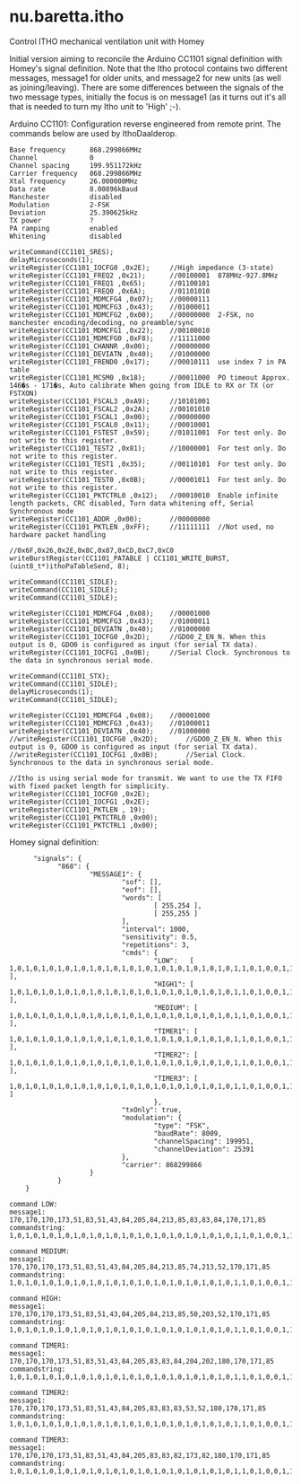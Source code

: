 # nu.baretta.itho
Control ITHO mechanical ventilation unit with Homey

Initial version aiming to reconcile the Arduino CC1101 signal definition with Homey's signal definition. Note that the Itho protocol contains two different messages, message1 for older units, and message2 for new units (as well as joining/leaving). There are some differences between the signals of the two message types, initially the focus is on message1 (as it turns out it's all that is needed to turn my Itho unit to 'High' ;-).

Arduino CC1101:
	Configuration reverse engineered from remote print. The commands below are used by IthoDaalderop.
		
	Base frequency		868.299866MHz
	Channel				0
	Channel spacing		199.951172kHz
	Carrier frequency	868.299866MHz
	Xtal frequency		26.000000MHz
	Data rate			8.00896kBaud
	Manchester			disabled
	Modulation			2-FSK
	Deviation			25.390625kHz
	TX power			?
	PA ramping			enabled
	Whitening			disabled
	
	writeCommand(CC1101_SRES);
	delayMicroseconds(1);
	writeRegister(CC1101_IOCFG0 ,0x2E);		//High impedance (3-state)
	writeRegister(CC1101_FREQ2 ,0x21);		//00100001	878MHz-927.8MHz
	writeRegister(CC1101_FREQ1 ,0x65);		//01100101
	writeRegister(CC1101_FREQ0 ,0x6A);		//01101010
	writeRegister(CC1101_MDMCFG4 ,0x07);	//00000111
	writeRegister(CC1101_MDMCFG3 ,0x43);	//01000011
	writeRegister(CC1101_MDMCFG2 ,0x00);	//00000000	2-FSK, no manchester encoding/decoding, no preamble/sync
	writeRegister(CC1101_MDMCFG1 ,0x22);	//00100010
	writeRegister(CC1101_MDMCFG0 ,0xF8);	//11111000
	writeRegister(CC1101_CHANNR ,0x00);		//00000000
	writeRegister(CC1101_DEVIATN ,0x40);	//01000000
	writeRegister(CC1101_FREND0 ,0x17);		//00010111	use index 7 in PA table
	writeRegister(CC1101_MCSM0 ,0x18);		//00011000	PO timeout Approx. 146�s - 171�s, Auto calibrate When going from IDLE to RX or TX (or FSTXON)
	writeRegister(CC1101_FSCAL3 ,0xA9);		//10101001
	writeRegister(CC1101_FSCAL2 ,0x2A);		//00101010
	writeRegister(CC1101_FSCAL1 ,0x00);		//00000000
	writeRegister(CC1101_FSCAL0 ,0x11);		//00010001
	writeRegister(CC1101_FSTEST ,0x59);		//01011001	For test only. Do not write to this register.
	writeRegister(CC1101_TEST2 ,0x81);		//10000001	For test only. Do not write to this register.
	writeRegister(CC1101_TEST1 ,0x35);		//00110101	For test only. Do not write to this register.
	writeRegister(CC1101_TEST0 ,0x0B);		//00001011	For test only. Do not write to this register.
	writeRegister(CC1101_PKTCTRL0 ,0x12);	//00010010	Enable infinite length packets, CRC disabled, Turn data whitening off, Serial Synchronous mode
	writeRegister(CC1101_ADDR ,0x00);		//00000000
	writeRegister(CC1101_PKTLEN ,0xFF);		//11111111	//Not used, no hardware packet handling

	//0x6F,0x26,0x2E,0x8C,0x87,0xCD,0xC7,0xC0
	writeBurstRegister(CC1101_PATABLE | CC1101_WRITE_BURST, (uint8_t*)ithoPaTableSend, 8);

	writeCommand(CC1101_SIDLE);
	writeCommand(CC1101_SIDLE);
	writeCommand(CC1101_SIDLE);

	writeRegister(CC1101_MDMCFG4 ,0x08);	//00001000
	writeRegister(CC1101_MDMCFG3 ,0x43);	//01000011
	writeRegister(CC1101_DEVIATN ,0x40);	//01000000
	writeRegister(CC1101_IOCFG0 ,0x2D);		//GDO0_Z_EN_N. When this output is 0, GDO0 is configured as input (for serial TX data).
	writeRegister(CC1101_IOCFG1 ,0x0B);		//Serial Clock. Synchronous to the data in synchronous serial mode.
	
	writeCommand(CC1101_STX);
	writeCommand(CC1101_SIDLE);
	delayMicroseconds(1);
	writeCommand(CC1101_SIDLE);

	writeRegister(CC1101_MDMCFG4 ,0x08);	//00001000
	writeRegister(CC1101_MDMCFG3 ,0x43);	//01000011
	writeRegister(CC1101_DEVIATN ,0x40);	//01000000
	//writeRegister(CC1101_IOCFG0 ,0x2D);		//GDO0_Z_EN_N. When this output is 0, GDO0 is configured as input (for serial TX data).
	//writeRegister(CC1101_IOCFG1 ,0x0B);		//Serial Clock. Synchronous to the data in synchronous serial mode.
	
	//Itho is using serial mode for transmit. We want to use the TX FIFO with fixed packet length for simplicity.
	writeRegister(CC1101_IOCFG0 ,0x2E);
	writeRegister(CC1101_IOCFG1 ,0x2E);	
	writeRegister(CC1101_PKTLEN , 19);
	writeRegister(CC1101_PKTCTRL0 ,0x00);
	writeRegister(CC1101_PKTCTRL1 ,0x00);	 
 
  Homey signal definition:
  
          "signals": {
                "868": {
                        "MESSAGE1": {
                                "sof": [],
                                "eof": [],
                                "words": [
                                        [ 255,254 ],
                                        [ 255,255 ]
                                ],
                                "interval": 1000,
                                "sensitivity": 0.5,
                                "repetitions": 3,
                                "cmds": {
                                        "LOW":   [ 1,0,1,0,1,0,1,0,1,0,1,0,1,0,1,0,1,0,1,0,1,0,1,0,1,0,1,0,1,1,0,1,0,0,1,1,0,0,1,1,0,1,0,1,0,0,1,1,0,0,1,1,0,0,1,1,0,0,1,0,1,0,1,1,0,1,0,1,0,1,0,0,1,1,0,0,1,1,0,1,0,1,0,1,0,1,0,0,1,1,0,1,0,1,0,1,0,1,0,1,0,1,0,1,0,1,0,1,0,0,1,1,0,1,0,1,0,0,1,1,0,1,0,1,0,1,0,0,1,0,1,0,1,0,1,0,1,0,1,0,1,0,1,1,0,1,0,1,0,1,0,1 ],
                                        "HIGH1": [ 1,0,1,0,1,0,1,0,1,0,1,0,1,0,1,0,1,0,1,0,1,0,1,0,1,0,1,0,1,1,0,1,0,0,1,1,0,0,1,1,0,1,0,1,0,0,1,1,0,0,1,1,0,0,1,1,0,0,1,0,1,0,1,1,0,1,0,1,0,1,0,0,1,1,0,0,1,1,0,1,0,1,0,1,0,1,0,0,1,1,0,1,0,1,0,1,0,1,0,1,0,1,0,1,0,0,1,1,0,0,1,0,1,1,0,0,1,0,1,1,0,0,1,1,0,1,0,0,1,0,1,0,1,0,1,0,1,0,1,0,1,0,1,1,0,1,0,1,0,1,0,1 ],
                                        "MEDIUM": [ 1,0,1,0,1,0,1,0,1,0,1,0,1,0,1,0,1,0,1,0,1,0,1,0,1,0,1,0,1,1,0,1,0,0,1,1,0,0,1,1,0,1,0,1,0,0,1,1,0,0,1,1,0,0,1,1,0,0,1,0,1,0,1,1,0,1,0,1,0,1,0,0,1,1,0,0,1,1,0,1,0,1,0,1,0,1,0,0,1,1,0,1,0,1,0,1,0,1,0,1,0,1,0,1,0,1,0,0,1,0,1,0,1,1,0,1,0,1,0,1,0,0,1,1,0,1,0,0,1,0,1,0,1,0,1,0,1,0,1,0,1,0,1,1,0,1,0,1,0,1,0,1 ],
                                        "TIMER1": [ 1,0,1,0,1,0,1,0,1,0,1,0,1,0,1,0,1,0,1,0,1,0,1,0,1,0,1,0,1,1,0,1,0,0,1,1,0,0,1,1,0,1,0,1,0,0,1,1,0,0,1,1,0,0,1,1,0,0,1,0,1,0,1,1,0,1,0,1,0,1,0,0,1,1,0,0,1,1,0,1,0,1,0,1,0,0,1,1,0,1,0,1,0,0,1,1,0,1,0,1,0,1,0,0,1,1,0,0,1,1,0,0,1,1,0,0,1,0,1,0,1,0,1,1,0,1,0,0,1,0,1,0,1,0,1,0,1,0,1,0,1,0,1,1,0,1,0,1,0,1,0,1 ],
                                        "TIMER2": [ 1,0,1,0,1,0,1,0,1,0,1,0,1,0,1,0,1,0,1,0,1,0,1,0,1,0,1,0,1,1,0,1,0,0,1,1,0,0,1,1,0,1,0,1,0,0,1,1,0,0,1,1,0,0,1,1,0,0,1,0,1,0,1,1,0,1,0,1,0,1,0,0,1,1,0,0,1,1,0,1,0,1,0,1,0,0,1,1,0,1,0,1,0,0,1,1,0,1,0,1,0,0,1,1,0,0,1,1,0,1,0,1,0,0,1,1,0,1,0,0,1,0,1,1,0,1,0,0,1,0,1,0,1,0,1,0,1,0,1,0,1,0,1,1,0,1,0,1,0,1,0,1 ],
                                        "TIMER3": [ 1,0,1,0,1,0,1,0,1,0,1,0,1,0,1,0,1,0,1,0,1,0,1,0,1,0,1,0,1,1,0,1,0,0,1,1,0,0,1,1,0,1,0,1,0,0,1,1,0,0,1,1,0,0,1,1,0,0,1,0,1,0,1,1,0,1,0,1,0,1,0,0,1,1,0,0,1,1,0,1,0,1,0,1,0,0,1,1,0,1,0,1,0,0,1,1,0,1,0,1,0,0,1,0,1,0,1,0,1,1,0,1,0,1,0,1,0,0,1,0,1,0,1,1,0,1,0,0,1,0,1,0,1,0,1,0,1,0,1,0,1,0,1,1,0,1,0,1,0,1,0,1 ]
                                        },
                                "txOnly": true,
                                "modulation": {
                                        "type": "FSK",
                                        "baudRate": 8009,
                                        "channelSpacing": 199951,
                                        "channelDeviation": 25391
                                },
                                "carrier": 868299866
                        }
                }
        }

```
command LOW:
message1: 170,170,170,173,51,83,51,43,84,205,84,213,85,83,83,84,170,171,85
commandstring:
1,0,1,0,1,0,1,0,1,0,1,0,1,0,1,0,1,0,1,0,1,0,1,0,1,0,1,0,1,1,0,1,0,0,1,1,0,0,1,1,0,1,0,1,0,0,1,1,0,0,1,1,0,0,1,1,0,0,1,0,1,0,1,1,0,1,0,1,0,1,0,0,1,1,0,0,1,1,0,1,0,1,0,1,0,1,0,0,1,1,0,1,0,1,0,1,0,1,0,1,0,1,0,1,0,1,0,1,0,0,1,1,0,1,0,1,0,0,1,1,0,1,0,1,0,1,0,0,1,0,1,0,1,0,1,0,1,0,1,0,1,0,1,1,0,1,0,1,0,1,0,1

command MEDIUM:
message1: 170,170,170,173,51,83,51,43,84,205,84,213,85,74,213,52,170,171,85
commandstring: 1,0,1,0,1,0,1,0,1,0,1,0,1,0,1,0,1,0,1,0,1,0,1,0,1,0,1,0,1,1,0,1,0,0,1,1,0,0,1,1,0,1,0,1,0,0,1,1,0,0,1,1,0,0,1,1,0,0,1,0,1,0,1,1,0,1,0,1,0,1,0,0,1,1,0,0,1,1,0,1,0,1,0,1,0,1,0,0,1,1,0,1,0,1,0,1,0,1,0,1,0,1,0,1,0,1,0,0,1,0,1,0,1,1,0,1,0,1,0,1,0,0,1,1,0,1,0,0,1,0,1,0,1,0,1,0,1,0,1,0,1,0,1,1,0,1,0,1,0,1,0,1

command HIGH:
message1: 170,170,170,173,51,83,51,43,84,205,84,213,85,50,203,52,170,171,85
commandstring: 1,0,1,0,1,0,1,0,1,0,1,0,1,0,1,0,1,0,1,0,1,0,1,0,1,0,1,0,1,1,0,1,0,0,1,1,0,0,1,1,0,1,0,1,0,0,1,1,0,0,1,1,0,0,1,1,0,0,1,0,1,0,1,1,0,1,0,1,0,1,0,0,1,1,0,0,1,1,0,1,0,1,0,1,0,1,0,0,1,1,0,1,0,1,0,1,0,1,0,1,0,1,0,1,0,0,1,1,0,0,1,0,1,1,0,0,1,0,1,1,0,0,1,1,0,1,0,0,1,0,1,0,1,0,1,0,1,0,1,0,1,0,1,1,0,1,0,1,0,1,0,1

command TIMER1:
message1: 170,170,170,173,51,83,51,43,84,205,83,83,84,204,202,180,170,171,85
commandstring: 1,0,1,0,1,0,1,0,1,0,1,0,1,0,1,0,1,0,1,0,1,0,1,0,1,0,1,0,1,1,0,1,0,0,1,1,0,0,1,1,0,1,0,1,0,0,1,1,0,0,1,1,0,0,1,1,0,0,1,0,1,0,1,1,0,1,0,1,0,1,0,0,1,1,0,0,1,1,0,1,0,1,0,1,0,0,1,1,0,1,0,1,0,0,1,1,0,1,0,1,0,1,0,0,1,1,0,0,1,1,0,0,1,1,0,0,1,0,1,0,1,0,1,1,0,1,0,0,1,0,1,0,1,0,1,0,1,0,1,0,1,0,1,1,0,1,0,1,0,1,0,1

command TIMER2:
message1: 170,170,170,173,51,83,51,43,84,205,83,83,83,53,52,180,170,171,85
commandstring: 1,0,1,0,1,0,1,0,1,0,1,0,1,0,1,0,1,0,1,0,1,0,1,0,1,0,1,0,1,1,0,1,0,0,1,1,0,0,1,1,0,1,0,1,0,0,1,1,0,0,1,1,0,0,1,1,0,0,1,0,1,0,1,1,0,1,0,1,0,1,0,0,1,1,0,0,1,1,0,1,0,1,0,1,0,0,1,1,0,1,0,1,0,0,1,1,0,1,0,1,0,0,1,1,0,0,1,1,0,1,0,1,0,0,1,1,0,1,0,0,1,0,1,1,0,1,0,0,1,0,1,0,1,0,1,0,1,0,1,0,1,0,1,1,0,1,0,1,0,1,0,1

command TIMER3:
message1: 170,170,170,173,51,83,51,43,84,205,83,83,82,173,82,180,170,171,85
commandstring: 1,0,1,0,1,0,1,0,1,0,1,0,1,0,1,0,1,0,1,0,1,0,1,0,1,0,1,0,1,1,0,1,0,0,1,1,0,0,1,1,0,1,0,1,0,0,1,1,0,0,1,1,0,0,1,1,0,0,1,0,1,0,1,1,0,1,0,1,0,1,0,0,1,1,0,0,1,1,0,1,0,1,0,1,0,0,1,1,0,1,0,1,0,0,1,1,0,1,0,1,0,0,1,0,1,0,1,0,1,1,0,1,0,1,0,1,0,0,1,0,1,0,1,1,0,1,0,0,1,0,1,0,1,0,1,0,1,0,1,0,1,0,1,1,0,1,0,1,0,1,0,1
```
